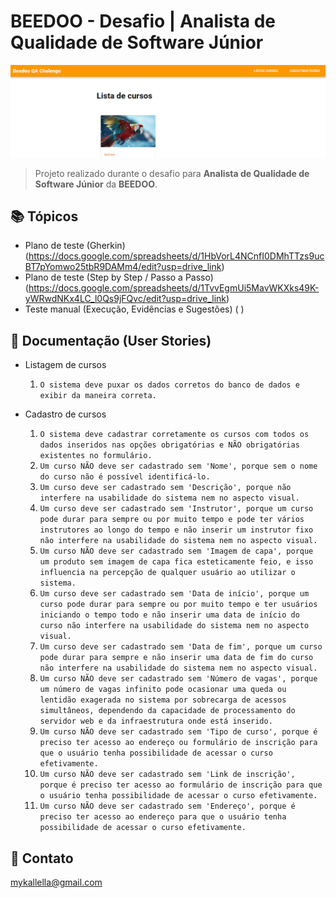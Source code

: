 # BEEDOO - Desafio | Analista de Qualidade de Software Júnior

![preview](./preview1.png)
 
> Projeto realizado durante o desafio para **Analista de Qualidade de Software Júnior** da **BEEDOO**.
 
## 📚 Tópicos

- Plano de teste (Gherkin) (https://docs.google.com/spreadsheets/d/1HbVorL4NCnfI0DMhTTzs9ucBT7pYomwo25tbR9DAMm4/edit?usp=drive_link)
- Plano de teste (Step by Step / Passo a Passo) (https://docs.google.com/spreadsheets/d/1TvvEgmUi5MavWKXks49K-yWRwdNKx4LC_l0Qs9jFQvc/edit?usp=drive_link)
- Teste manual (Execução, Evidências e Sugestões) ( )

## 📖 Documentação (User Stories) 

- Listagem de cursos
  1. `O sistema deve puxar os dados corretos do banco de dados e exibir da maneira correta.` 

- Cadastro de cursos
  1. `O sistema deve cadastrar corretamente os cursos com todos os dados inseridos nas opções obrigatórias e NÃO obrigatórias existentes no formulário.`
  2. `Um curso NÃO deve ser cadastrado sem 'Nome', porque sem o nome do curso não é possível identificá-lo.`
  3. `Um curso deve ser cadastrado sem 'Descrição', porque não interfere na usabilidade do sistema nem no aspecto visual.`
  4. `Um curso deve ser cadastrado sem 'Instrutor', porque um curso pode durar para sempre ou por muito tempo e pode ter vários instrutores ao longo do tempo e não inserir um instrutor fixo não interfere na usabilidade do sistema nem no aspecto visual.`
  5. `Um curso NÃO deve ser cadastrado sem 'Imagem de capa', porque um produto sem imagem de capa fica esteticamente feio, e isso influencia na percepção de qualquer usuário ao utilizar o sistema.`
  6. `Um curso deve ser cadastrado sem 'Data de início', porque um curso pode durar para sempre ou por muito tempo e ter usuários iniciando o tempo todo e não inserir uma data de início do curso não interfere na usabilidade do sistema nem no aspecto visual.`
  7. `Um curso deve ser cadastrado sem 'Data de fim', porque um curso pode durar para sempre e não inserir uma data de fim do curso não interfere na usabilidade do sistema nem no aspecto visual.`
  8. `Um curso NÃO deve ser cadastrado sem 'Número de vagas', porque um número de vagas infinito pode ocasionar uma queda ou lentidão exagerada no sistema por sobrecarga de acessos simultâneos, dependendo da capacidade de processamento do servidor web e da infraestrutura onde está inserido.`
  9. `Um curso NÃO deve ser cadastrado sem 'Tipo de curso', porque é preciso ter acesso ao endereço ou formulário de inscrição para que o usuário tenha possibilidade de acessar o curso efetivamente.`
  11. `Um curso NÃO deve ser cadastrado sem 'Link de inscrição', porque é preciso ter acesso ao formulário de inscrição para que o usuário tenha possibilidade de acessar o curso efetivamente.`
  12. `Um curso NÃO deve ser cadastrado sem 'Endereço', porque é preciso ter acesso ao endereço para que o usuário tenha possibilidade de acessar o curso efetivamente.`

## 🔗 Contato

mykallella@gmail.com
